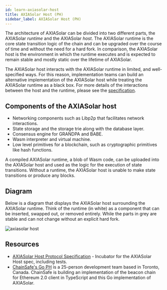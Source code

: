 ```yaml
---
id: learn-axiasolar-host
title: AXIASolar Host (PH)
sidebar_label: AXIASolar Host (PH)
---
```


The architecture of AXIASolar can be divided into two different parts, the AXIASolar _runtime_ and the AXIASolar _host_. The AXIASolar runtime is the core state transition logic of the chain and can be upgraded over the course of time and without the need for a hard fork. In comparison, the AXIASolar host is the environment in which the runtime executes and is expected to remain stable and mostly static over the lifetime of AXIASolar.

The AXIASolar host interacts with the AXIASolar runtime in limited, and well-specified ways. For this reason, implementation teams can build an alternative implementation of the AXIASolar host while treating the AXIASolar runtime as a black box. For more details of the interactions between the host and the runtime, please see the [specification](https://github.com/w3f/axiasolar-spec/).

## Components of the AXIASolar host

- Networking components such as Libp2p that facilitates network interactions.
- State storage and the storage trie along with the database layer.
- Consensus engine for GRANDPA and BABE.
- Wasm interpreter and virtual machine.
- Low level primitives for a blockchain, such as cryptographic primitives like hash functions.

A compiled AXIASolar runtime, a blob of Wasm code, can be uploaded into the AXIASolar host and used as the logic for the execution of state transitions. Without a runtime, the AXIASolar host is unable to make state transitions or produce any blocks.

## Diagram

Below is a diagram that displays the AXIASolar host surrounding the AXIASolar runtime. Think of the runtime (in white) as a component that can be inserted, swapped out, or removed entirely. While the parts in grey are stable and can not change without an explicit hard fork.

![axiasolar host](assets/updated_pre.png)

## Resources

- [AXIASolar Host Protocol Specification](https://github.com/w3f/axiasolar-spec) - Incubator for the AXIASolar Host spec, including tests.
- [ChainSafe's Go PH](https://github.com/ChainSafeSystems/go-pre) is a 25-person development team based in Toronto, Canada. ChainSafe is building an implementation of the beacon chain for Ethereum 2.0 client in TypeScript and this Go implementation of AXIASolar.
